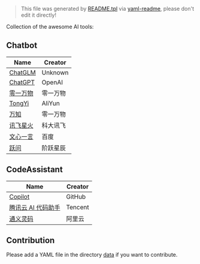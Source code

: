 > This file was generated by [README.tpl](README.tpl) via [yaml-readme](https://github.com/LinuxSuRen/yaml-readme), please don't edit it directly!


Collection of the awesome AI tools:

## Chatbot

| Name | Creator |
|---|---|
| [ChatGLM](https://chatglm.cn/) | Unknown |
| [ChatGPT](https://chat.openai.com/) | OpenAI |
| [零一万物](https://platform.lingyiwanwu.com/playground) | 零一万物 |
| [TongYi](https://www.tongyi.com/) | AliYun |
| [万知](https://www.wanzhi.com/) | 零一万物 |
| [讯飞星火](https://xinghuo.xfyun.cn/) | 科大讯飞 |
| [文心一言](https://yiyan.baidu.com/) | 百度 |
| [跃问](https://yuewen.cn/chats/) | 阶跃星辰 |


## CodeAssistant

| Name | Creator |
|---|---|
| [Copilot](https://github.com/features/copilot) | GitHub |
| [腾讯云 AI 代码助手](https://cloud.tencent.com/product/acc) | Tencent |
| [通义灵码](https://www.tongyilingma.com/) | 阿里云 |


## Contribution
Please add a YAML file in the directory [data](data) if you want to contribute.
